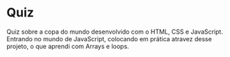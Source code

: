 # Quiz
Quiz sobre a copa do mundo desenvolvido com o HTML, CSS e JavaScript.
Entrando no mundo de JavaScript, colocando em prática atravez desse projeto, o que aprendi  com Arrays e loops.
